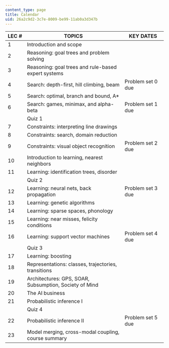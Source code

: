 ```yaml
---
content_type: page
title: Calendar
uid: 26a2c9d2-3c7e-8009-be99-11ab0a3d347b
---
```


| LEC # | TOPICS | KEY DATES |
| --- | --- | --- |
| 1 | Introduction and scope | &nbsp; |
| 2 | Reasoning: goal trees and problem solving | &nbsp; |
| 3 | Reasoning: goal trees and rule-based expert systems | &nbsp; |
| 4 | Search: depth-first, hill climbing, beam | Problem set 0 due |
| 5 | Search: optimal, branch and bound, A\* | &nbsp; |
| 6 | Search: games, minimax, and alpha-beta | Problem set 1 due |
| &nbsp; | Quiz 1 | &nbsp; |
| 7 | Constraints: interpreting line drawings | &nbsp; |
| 8 | Constraints: search, domain reduction | &nbsp; |
| 9 | Constraints: visual object recognition | Problem set 2 due |
| 10 | Introduction to learning, nearest neighbors | &nbsp; |
| 11 | Learning: identification trees, disorder | &nbsp; |
| &nbsp; | Quiz 2 | &nbsp; |
| 12 | Learning: neural nets, back propagation | Problem set 3 due |
| 13 | Learning: genetic algorithms | &nbsp; |
| 14 | Learning: sparse spaces, phonology | &nbsp; |
| 15 | Learning: near misses, felicity conditions | &nbsp; |
| 16 | Learning: support vector machines | Problem set 4 due |
| &nbsp; | Quiz 3 | &nbsp; |
| 17 | Learning: boosting | &nbsp; |
| 18 | Representations: classes, trajectories, transitions | &nbsp; |
| 19 | Architectures: GPS, SOAR, Subsumption, Society of Mind | &nbsp; |
| 20 | The AI business | &nbsp; |
| 21 | Probabilistic inference I | &nbsp; |
| &nbsp; | Quiz 4 | &nbsp; |
| 22 | Probabilistic inference II | Problem set 5 due |
| 23 | Model merging, cross-modal coupling, course summary |
